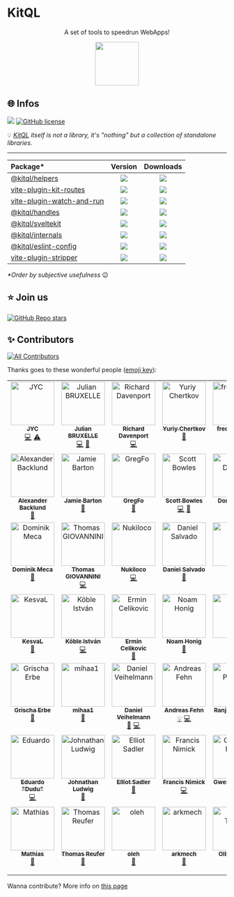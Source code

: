 # KitQL

<p align="center">
  A set of tools to speedrun WebApps!
</p>

<p align="center">
  <img src="./logo.svg" width="100" />
</p>

## 🌐 Infos

[![](https://img.shields.io/badge/Documentation%20of-kitql-FF3E00.svg?style=flat&logo=stackblitz&logoColor=FF3E00)](https://kitql.dev/docs)
[![GitHub license](https://img.shields.io/badge/license-MIT-gree.svg)](./LICENSE)

💡 _[KitQL](https://www.kitql.dev/docs) itself is not a library, it's "nothing" but a collection of
standalone libraries._

---

| Package\*                                                                   |                                                                Version                                                                 |                                                             Downloads                                                             |
| :-------------------------------------------------------------------------- | :------------------------------------------------------------------------------------------------------------------------------------: | :-------------------------------------------------------------------------------------------------------------------------------: |
| [@kitql/helpers](./packages/helpers/README.md)                              |            [![](https://img.shields.io/npm/v/@kitql/helpers?color=&logo=npm)](https://www.npmjs.com/package/@kitql/helpers)            |            [![](https://img.shields.io/npm/dm/@kitql/helpers?&logo=npm)](https://www.npmjs.com/package/@kitql/helpers)            |
| [vite-plugin-kit-routes](./packages/vite-plugin-kit-routes/README.md)       |    [![](https://img.shields.io/npm/v/vite-plugin-kit-routes?color=&logo=npm)](https://www.npmjs.com/package/vite-plugin-kit-routes)    |    [![](https://img.shields.io/npm/dm/vite-plugin-kit-routes?&logo=npm)](https://www.npmjs.com/package/vite-plugin-kit-routes)    |
| [vite-plugin-watch-and-run](./packages/vite-plugin-watch-and-run/README.md) | [![](https://img.shields.io/npm/v/vite-plugin-watch-and-run?color=&logo=npm)](https://www.npmjs.com/package/vite-plugin-watch-and-run) | [![](https://img.shields.io/npm/dm/vite-plugin-watch-and-run?&logo=npm)](https://www.npmjs.com/package/vite-plugin-watch-and-run) |
| [@kitql/handles](./packages/handles/README.md)                              |            [![](https://img.shields.io/npm/v/@kitql/handles?color=&logo=npm)](https://www.npmjs.com/package/@kitql/handles)            |            [![](https://img.shields.io/npm/dm/@kitql/handles?&logo=npm)](https://www.npmjs.com/package/@kitql/handles)            |
| [@kitql/sveltekit](./packages/sveltekit/README.md)                          |          [![](https://img.shields.io/npm/v/@kitql/sveltekit?color=&logo=npm)](https://www.npmjs.com/package/@kitql/sveltekit)          |          [![](https://img.shields.io/npm/dm/@kitql/sveltekit?&logo=npm)](https://www.npmjs.com/package/@kitql/sveltekit)          |
| [@kitql/internals](./packages/internals/README.md)                          |          [![](https://img.shields.io/npm/v/@kitql/internals?color=&logo=npm)](https://www.npmjs.com/package/@kitql/internals)          |          [![](https://img.shields.io/npm/dm/@kitql/internals?&logo=npm)](https://www.npmjs.com/package/@kitql/internals)          |
| [@kitql/eslint-config](./packages/helpers/README.md)                        |      [![](https://img.shields.io/npm/v/@kitql/eslint-config?color=&logo=npm)](https://www.npmjs.com/package/@kitql/eslint-config)      |      [![](https://img.shields.io/npm/dm/@kitql/eslint-config?&logo=npm)](https://www.npmjs.com/package/@kitql/eslint-config)      |
| [vite-plugin-stripper](./packages/vite-plugin-stripper/README.md)           |      [![](https://img.shields.io/npm/v/vite-plugin-stripper?color=&logo=npm)](https://www.npmjs.com/package/vite-plugin-stripper)      |      [![](https://img.shields.io/npm/dm/vite-plugin-stripper?&logo=npm)](https://www.npmjs.com/package/vite-plugin-stripper)      |

_\*Order by subjective usefulness_ 😉

## ⭐️ Join us

[![GitHub Repo stars](https://img.shields.io/github/stars/jycouet/kitql?logo=github&label=KitQL&color=#4ACC31)](https://github.com/jycouet/kitql)

## ✨ Contributors

<!-- ALL-CONTRIBUTORS-BADGE:START - Do not remove or modify this section -->
[![All Contributors](https://img.shields.io/badge/all_contributors-49-orange.svg?style=flat-square)](#contributors-)
<!-- ALL-CONTRIBUTORS-BADGE:END -->

Thanks goes to these wonderful people ([emoji key](https://allcontributors.org/docs/en/emoji-key)):

<!-- ALL-CONTRIBUTORS-LIST:START - Do not remove or modify this section -->
<!-- prettier-ignore-start -->
<!-- markdownlint-disable -->
<table>
  <tbody>
    <tr>
      <td align="center" valign="top" width="14.28%"><a href="http://www.dynamicprocess.io"><img src="https://avatars.githubusercontent.com/u/5312607?v=4?s=100" width="100px;" alt="JYC"/><br /><sub><b>JYC</b></sub></a><br /><a href="https://github.com/jycouet/kitql/commits?author=jycouet" title="Code">💻</a> <a href="https://github.com/jycouet/kitql/commits?author=jycouet" title="Tests">⚠️</a></td>
      <td align="center" valign="top" width="14.28%"><a href="http://linkedin.com/in/julian-bruxelle"><img src="https://avatars.githubusercontent.com/u/36154424?v=4?s=100" width="100px;" alt="Julian BRUXELLE"/><br /><sub><b>Julian BRUXELLE</b></sub></a><br /><a href="https://github.com/jycouet/kitql/commits?author=JulianBruxelle" title="Code">💻</a> <a href="https://github.com/jycouet/kitql/issues?q=author%3AJulianBruxelle" title="Bug reports">🐛</a></td>
      <td align="center" valign="top" width="14.28%"><a href="https://github.com/richarddavenport"><img src="https://avatars.githubusercontent.com/u/3596012?v=4?s=100" width="100px;" alt="Richard Davenport"/><br /><sub><b>Richard Davenport</b></sub></a><br /><a href="https://github.com/jycouet/kitql/commits?author=richarddavenport" title="Code">💻</a></td>
      <td align="center" valign="top" width="14.28%"><a href="https://github.com/cya"><img src="https://avatars.githubusercontent.com/u/795915?v=4?s=100" width="100px;" alt="Yuriy Chertkov"/><br /><sub><b>Yuriy Chertkov</b></sub></a><br /><a href="https://github.com/jycouet/kitql/issues?q=author%3Acya" title="Bug reports">🐛</a></td>
      <td align="center" valign="top" width="14.28%"><a href="https://github.com/frederikhors"><img src="https://avatars.githubusercontent.com/u/41120635?v=4?s=100" width="100px;" alt="frederikhors"/><br /><sub><b>frederikhors</b></sub></a><br /><a href="#ideas-frederikhors" title="Ideas, Planning, & Feedback">🤔</a></td>
      <td align="center" valign="top" width="14.28%"><a href="https://scottspence.com"><img src="https://avatars.githubusercontent.com/u/234708?v=4?s=100" width="100px;" alt="Scott Spence"/><br /><sub><b>Scott Spence</b></sub></a><br /><a href="https://github.com/jycouet/kitql/issues?q=author%3Aspences10" title="Bug reports">🐛</a></td>
      <td align="center" valign="top" width="14.28%"><a href="http://szery.net.pl"><img src="https://avatars.githubusercontent.com/u/4786095?v=4?s=100" width="100px;" alt="Łukasz Wiśniewski"/><br /><sub><b>Łukasz Wiśniewski</b></sub></a><br /><a href="https://github.com/jycouet/kitql/commits?author=lukaszwisniewski88" title="Code">💻</a></td>
    </tr>
    <tr>
      <td align="center" valign="top" width="14.28%"><a href="https://github.com/AlexanderBacklund"><img src="https://avatars.githubusercontent.com/u/22005025?v=4?s=100" width="100px;" alt="Alexander Backlund"/><br /><sub><b>Alexander Backlund</b></sub></a><br /><a href="#ideas-AlexanderBacklund" title="Ideas, Planning, & Feedback">🤔</a></td>
      <td align="center" valign="top" width="14.28%"><a href="https://graphql.wtf"><img src="https://avatars.githubusercontent.com/u/950181?v=4?s=100" width="100px;" alt="Jamie Barton"/><br /><sub><b>Jamie Barton</b></sub></a><br /><a href="https://github.com/jycouet/kitql/commits?author=notrab" title="Documentation">📖</a></td>
      <td align="center" valign="top" width="14.28%"><a href="https://github.com/gregoryforel"><img src="https://avatars.githubusercontent.com/u/4669234?v=4?s=100" width="100px;" alt="GregFo"/><br /><sub><b>GregFo</b></sub></a><br /><a href="https://github.com/jycouet/kitql/commits?author=gregoryforel" title="Documentation">📖</a></td>
      <td align="center" valign="top" width="14.28%"><a href="https://github.com/scottBowles"><img src="https://avatars.githubusercontent.com/u/59491167?v=4?s=100" width="100px;" alt="Scott Bowles"/><br /><sub><b>Scott Bowles</b></sub></a><br /><a href="https://github.com/jycouet/kitql/commits?author=scottBowles" title="Code">💻</a> <a href="https://github.com/jycouet/kitql/commits?author=scottBowles" title="Documentation">📖</a></td>
      <td align="center" valign="top" width="14.28%"><a href="http://happycollision.com"><img src="https://avatars.githubusercontent.com/u/3663628?v=4?s=100" width="100px;" alt="Don Denton"/><br /><sub><b>Don Denton</b></sub></a><br /><a href="https://github.com/jycouet/kitql/commits?author=happycollision" title="Documentation">📖</a></td>
      <td align="center" valign="top" width="14.28%"><a href="https://github.com/B2o5T"><img src="https://avatars.githubusercontent.com/u/7361780?v=4?s=100" width="100px;" alt="Dimitri POSTOLOV"/><br /><sub><b>Dimitri POSTOLOV</b></sub></a><br /><a href="https://github.com/jycouet/kitql/commits?author=B2o5T" title="Documentation">📖</a> <a href="#design-B2o5T" title="Design">🎨</a></td>
      <td align="center" valign="top" width="14.28%"><a href="https://github.com/nikfp"><img src="https://avatars.githubusercontent.com/u/46945607?v=4?s=100" width="100px;" alt="Nik F P"/><br /><sub><b>Nik F P</b></sub></a><br /><a href="https://github.com/jycouet/kitql/commits?author=nikfp" title="Documentation">📖</a></td>
    </tr>
    <tr>
      <td align="center" valign="top" width="14.28%"><a href="https://github.com/dminikm"><img src="https://avatars.githubusercontent.com/u/9631648?v=4?s=100" width="100px;" alt="Dominik Meca"/><br /><sub><b>Dominik Meca</b></sub></a><br /><a href="https://github.com/jycouet/kitql/issues?q=author%3Adminikm" title="Bug reports">🐛</a></td>
      <td align="center" valign="top" width="14.28%"><a href="https://github.com/Giovannini"><img src="https://avatars.githubusercontent.com/u/5586669?v=4?s=100" width="100px;" alt="Thomas GIOVANNINI"/><br /><sub><b>Thomas GIOVANNINI</b></sub></a><br /><a href="https://github.com/jycouet/kitql/commits?author=Giovannini" title="Code">💻</a></td>
      <td align="center" valign="top" width="14.28%"><a href="https://github.com/Nukiloco"><img src="https://avatars.githubusercontent.com/u/16618467?v=4?s=100" width="100px;" alt="Nukiloco"/><br /><sub><b>Nukiloco</b></sub></a><br /><a href="https://github.com/jycouet/kitql/commits?author=Nukiloco" title="Code">💻</a></td>
      <td align="center" valign="top" width="14.28%"><a href="http://danielsalvado.com"><img src="https://avatars.githubusercontent.com/u/9869755?v=4?s=100" width="100px;" alt="Daniel Salvado"/><br /><sub><b>Daniel Salvado</b></sub></a><br /><a href="https://github.com/jycouet/kitql/commits?author=danisal" title="Documentation">📖</a></td>
      <td align="center" valign="top" width="14.28%"><a href="https://github.com/dztek"><img src="https://avatars.githubusercontent.com/u/94202437?v=4?s=100" width="100px;" alt="dztek"/><br /><sub><b>dztek</b></sub></a><br /><a href="https://github.com/jycouet/kitql/commits?author=dztek" title="Documentation">📖</a></td>
      <td align="center" valign="top" width="14.28%"><a href="https://github.com/david-plugge"><img src="https://avatars.githubusercontent.com/u/59972093?v=4?s=100" width="100px;" alt="David Plugge"/><br /><sub><b>David Plugge</b></sub></a><br /><a href="https://github.com/jycouet/kitql/commits?author=david-plugge" title="Code">💻</a></td>
      <td align="center" valign="top" width="14.28%"><a href="https://github.com/steven-crespo"><img src="https://avatars.githubusercontent.com/u/2317818?v=4?s=100" width="100px;" alt="Steve Crespo"/><br /><sub><b>Steve Crespo</b></sub></a><br /><a href="https://github.com/jycouet/kitql/commits?author=steven-crespo" title="Documentation">📖</a></td>
    </tr>
    <tr>
      <td align="center" valign="top" width="14.28%"><a href="https://kesval.com"><img src="https://avatars.githubusercontent.com/u/47763141?v=4?s=100" width="100px;" alt="KesvaL"/><br /><sub><b>KesvaL</b></sub></a><br /><a href="https://github.com/jycouet/kitql/issues?q=author%3AxKesvaL" title="Bug reports">🐛</a></td>
      <td align="center" valign="top" width="14.28%"><a href="http://kobleistvan.com"><img src="https://avatars.githubusercontent.com/u/6638917?v=4?s=100" width="100px;" alt="Köble István"/><br /><sub><b>Köble István</b></sub></a><br /><a href="https://github.com/jycouet/kitql/commits?author=kobleistvan" title="Code">💻</a></td>
      <td align="center" valign="top" width="14.28%"><a href="http://celikovic.me"><img src="https://avatars.githubusercontent.com/u/4040457?v=4?s=100" width="100px;" alt="Ermin Celikovic"/><br /><sub><b>Ermin Celikovic</b></sub></a><br /><a href="https://github.com/jycouet/kitql/commits?author=ermincelikovic" title="Documentation">📖</a></td>
      <td align="center" valign="top" width="14.28%"><a href="https://github.com/noam-honig"><img src="https://avatars.githubusercontent.com/u/16635859?v=4?s=100" width="100px;" alt="Noam Honig"/><br /><sub><b>Noam Honig</b></sub></a><br /><a href="https://github.com/jycouet/kitql/commits?author=noam-honig" title="Documentation">📖</a></td>
      <td align="center" valign="top" width="14.28%"><a href="https://icewolf.ca"><img src="https://avatars.githubusercontent.com/u/12853597?v=4?s=100" width="100px;" alt="David"/><br /><sub><b>David</b></sub></a><br /><a href="https://github.com/jycouet/kitql/issues?q=author%3Ahmnd" title="Bug reports">🐛</a> <a href="https://github.com/jycouet/kitql/commits?author=hmnd" title="Code">💻</a></td>
      <td align="center" valign="top" width="14.28%"><a href="https://github.com/tmarnet"><img src="https://avatars.githubusercontent.com/u/10536410?v=4?s=100" width="100px;" alt="Thomas Marnet"/><br /><sub><b>Thomas Marnet</b></sub></a><br /><a href="https://github.com/jycouet/kitql/issues?q=author%3Atmarnet" title="Bug reports">🐛</a></td>
      <td align="center" valign="top" width="14.28%"><a href="https://github.com/kran6a"><img src="https://avatars.githubusercontent.com/u/15054534?v=4?s=100" width="100px;" alt="kran6a"/><br /><sub><b>kran6a</b></sub></a><br /><a href="https://github.com/jycouet/kitql/commits?author=kran6a" title="Code">💻</a></td>
    </tr>
    <tr>
      <td align="center" valign="top" width="14.28%"><a href="https://legrisch.com"><img src="https://avatars.githubusercontent.com/u/46897060?v=4?s=100" width="100px;" alt="Grischa Erbe"/><br /><sub><b>Grischa Erbe</b></sub></a><br /><a href="https://github.com/jycouet/kitql/issues?q=author%3Agrischaerbe" title="Bug reports">🐛</a></td>
      <td align="center" valign="top" width="14.28%"><a href="https://github.com/mihaa1"><img src="https://avatars.githubusercontent.com/u/15923264?v=4?s=100" width="100px;" alt="mihaa1"/><br /><sub><b>mihaa1</b></sub></a><br /><a href="https://github.com/jycouet/kitql/issues?q=author%3Amihaa1" title="Bug reports">🐛</a></td>
      <td align="center" valign="top" width="14.28%"><a href="https://github.com/Dan1ve"><img src="https://avatars.githubusercontent.com/u/7125814?v=4?s=100" width="100px;" alt="Daniel Veihelmann"/><br /><sub><b>Daniel Veihelmann</b></sub></a><br /><a href="https://github.com/jycouet/kitql/issues?q=author%3ADan1ve" title="Bug reports">🐛</a> <a href="https://github.com/jycouet/kitql/commits?author=Dan1ve" title="Code">💻</a></td>
      <td align="center" valign="top" width="14.28%"><a href="https://github.com/fehnomenal"><img src="https://avatars.githubusercontent.com/u/9959940?v=4?s=100" width="100px;" alt="Andreas Fehn"/><br /><sub><b>Andreas Fehn</b></sub></a><br /><a href="#example-fehnomenal" title="Examples">💡</a> <a href="https://github.com/jycouet/kitql/commits?author=fehnomenal" title="Code">💻</a></td>
      <td align="center" valign="top" width="14.28%"><a href="https://github.com/ranjan-purbey"><img src="https://avatars.githubusercontent.com/u/6953187?v=4?s=100" width="100px;" alt="Ranjan Purbey"/><br /><sub><b>Ranjan Purbey</b></sub></a><br /><a href="#ideas-ranjan-purbey" title="Ideas, Planning, & Feedback">🤔</a></td>
      <td align="center" valign="top" width="14.28%"><a href="https://github.com/PudottaPommin"><img src="https://avatars.githubusercontent.com/u/1709099?v=4?s=100" width="100px;" alt="Michal Hanajik"/><br /><sub><b>Michal Hanajik</b></sub></a><br /><a href="https://github.com/jycouet/kitql/commits?author=PudottaPommin" title="Code">💻</a></td>
      <td align="center" valign="top" width="14.28%"><a href="https://github.com/oscarfsbs"><img src="https://avatars.githubusercontent.com/u/128075003?v=4?s=100" width="100px;" alt="oscar"/><br /><sub><b>oscar</b></sub></a><br /><a href="https://github.com/jycouet/kitql/commits?author=oscarfsbs" title="Documentation">📖</a></td>
    </tr>
    <tr>
      <td align="center" valign="top" width="14.28%"><a href="https://emac.ac"><img src="https://avatars.githubusercontent.com/u/18234710?v=4?s=100" width="100px;" alt="Eduardo "Dudu""/><br /><sub><b>Eduardo "Dudu"</b></sub></a><br /><a href="https://github.com/jycouet/kitql/commits?author=duducpp" title="Code">💻</a></td>
      <td align="center" valign="top" width="14.28%"><a href="http://johnathan.dev"><img src="https://avatars.githubusercontent.com/u/1262078?v=4?s=100" width="100px;" alt="Johnathan Ludwig"/><br /><sub><b>Johnathan Ludwig</b></sub></a><br /><a href="https://github.com/jycouet/kitql/issues?q=author%3Ajohnathanludwig" title="Bug reports">🐛</a></td>
      <td align="center" valign="top" width="14.28%"><a href="https://github.com/esadler44"><img src="https://avatars.githubusercontent.com/u/3618810?v=4?s=100" width="100px;" alt="Elliot Sadler"/><br /><sub><b>Elliot Sadler</b></sub></a><br /><a href="https://github.com/jycouet/kitql/commits?author=esadler44" title="Documentation">📖</a></td>
      <td align="center" valign="top" width="14.28%"><a href="https://github.com/fnimick"><img src="https://avatars.githubusercontent.com/u/704308?v=4?s=100" width="100px;" alt="Francis Nimick"/><br /><sub><b>Francis Nimick</b></sub></a><br /><a href="https://github.com/jycouet/kitql/commits?author=fnimick" title="Code">💻</a></td>
      <td align="center" valign="top" width="14.28%"><a href="https://gwen.works"><img src="https://avatars.githubusercontent.com/u/39094199?v=4?s=100" width="100px;" alt="Gwen Le Bihan"/><br /><sub><b>Gwen Le Bihan</b></sub></a><br /><a href="https://github.com/jycouet/kitql/commits?author=ewen-lbh" title="Code">💻</a></td>
      <td align="center" valign="top" width="14.28%"><a href="https://github.com/kerryj89"><img src="https://avatars.githubusercontent.com/u/1977804?v=4?s=100" width="100px;" alt="Kerry Johnson"/><br /><sub><b>Kerry Johnson</b></sub></a><br /><a href="https://github.com/jycouet/kitql/commits?author=kerryj89" title="Code">💻</a></td>
      <td align="center" valign="top" width="14.28%"><a href="http://www.nafkhanzam.com"><img src="https://avatars.githubusercontent.com/u/48153421?v=4?s=100" width="100px;" alt="Moch. Nafkhan Alzamzami"/><br /><sub><b>Moch. Nafkhan Alzamzami</b></sub></a><br /><a href="https://github.com/jycouet/kitql/commits?author=nafkhanzam" title="Code">💻</a></td>
    </tr>
    <tr>
      <td align="center" valign="top" width="14.28%"><a href="http://mathias.ninja"><img src="https://avatars.githubusercontent.com/u/78111467?v=4?s=100" width="100px;" alt="Mathias"/><br /><sub><b>Mathias</b></sub></a><br /><a href="https://github.com/jycouet/kitql/commits?author=matubu" title="Documentation">📖</a></td>
      <td align="center" valign="top" width="14.28%"><a href="https://github.com/Tjomas"><img src="https://avatars.githubusercontent.com/u/813569?v=4?s=100" width="100px;" alt="Thomas Reufer"/><br /><sub><b>Thomas Reufer</b></sub></a><br /><a href="https://github.com/jycouet/kitql/issues?q=author%3ATjomas" title="Bug reports">🐛</a></td>
      <td align="center" valign="top" width="14.28%"><a href="http://oleh.wtf"><img src="https://avatars.githubusercontent.com/u/29802592?v=4?s=100" width="100px;" alt="oleh"/><br /><sub><b>oleh</b></sub></a><br /><a href="https://github.com/jycouet/kitql/issues?q=author%3Aolehmisar" title="Bug reports">🐛</a></td>
      <td align="center" valign="top" width="14.28%"><a href="https://github.com/arkmech"><img src="https://avatars.githubusercontent.com/u/114366662?v=4?s=100" width="100px;" alt="arkmech"/><br /><sub><b>arkmech</b></sub></a><br /><a href="#ideas-arkmech" title="Ideas, Planning, & Feedback">🤔</a></td>
      <td align="center" valign="top" width="14.28%"><a href="https://github.com/OllieJT"><img src="https://avatars.githubusercontent.com/u/13766232?v=4?s=100" width="100px;" alt="Ollie Taylor"/><br /><sub><b>Ollie Taylor</b></sub></a><br /><a href="https://github.com/jycouet/kitql/issues?q=author%3AOllieJT" title="Bug reports">🐛</a></td>
      <td align="center" valign="top" width="14.28%"><a href="http://siidorow.com"><img src="https://avatars.githubusercontent.com/u/87767032?v=4?s=100" width="100px;" alt="Mikael Siidorow"/><br /><sub><b>Mikael Siidorow</b></sub></a><br /><a href="https://github.com/jycouet/kitql/issues?q=author%3AMikaelSiidorow" title="Bug reports">🐛</a></td>
      <td align="center" valign="top" width="14.28%"><a href="https://github.com/thethomaswagner"><img src="https://avatars.githubusercontent.com/u/190964637?v=4?s=100" width="100px;" alt="Thomas Wagner"/><br /><sub><b>Thomas Wagner</b></sub></a><br /><a href="#ideas-thethomaswagner" title="Ideas, Planning, & Feedback">🤔</a></td>
    </tr>
  </tbody>
</table>

<!-- markdownlint-restore -->
<!-- prettier-ignore-end -->

<!-- ALL-CONTRIBUTORS-LIST:END -->

Wanna contribute? More info on [this page](./CONTRIBUTING.md)
